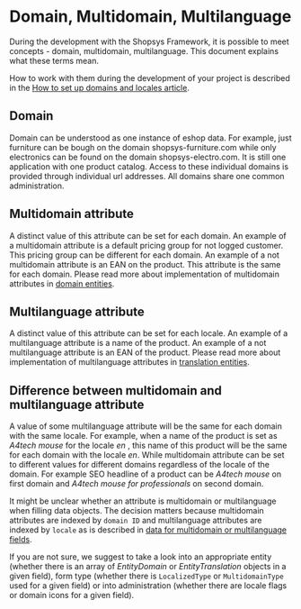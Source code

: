 # Domain, Multidomain, Multilanguage

During the development with the Shopsys Framework, it is possible to meet concepts - domain, multidomain, multilanguage.
This document explains what these terms mean.

How to work with them during the development of your project is described in the [How to set up domains and locales article](how-to-set-up-domains-and-locales.md).

## Domain
Domain can be understood as one instance of eshop data.
For example, just furniture can be bough on the domain shopsys-furniture.com while only electronics can be found on the domain shopsys-electro.com.
It is still one application with one product catalog.
Access to these individual domains is provided through individual url addresses.
All domains share one common administration.

## Multidomain attribute
A distinct value of this attribute can be set for each domain.
An example of a multidomain attribute is a default pricing group for not logged customer.
This pricing group can be different for each domain.
An example of a not multidomain attribute is an EAN on the product.
This attribute is the same for each domain.
Please read more about implementation of multidomain attributes in [domain entities](../model/entities.md#domain-entity).

## Multilanguage attribute
A distinct value of this attribute can be set for each locale.
An example of a multilanguage attribute is a name of the product.
An example of a not multilanguage attribute is an EAN of the product.
Please read more about implementation of multilanguage attributes in [translation entities](../model/entities.md#translation-entity).

## Difference between multidomain and multilanguage attribute
A value of some multilanguage attribute will be the same for each domain with the same locale.
For example, when a name of the product is set as *A4tech mouse* for the locale *en* , this name of this product will be the same for each domain with the locale *en*.
While multidomain attribute can be set to different values for different domains regardless of the locale of the domain.
For example SEO headline of a product can be *A4tech mouse* on first domain and *A4tech mouse for professionals* on second domain.

It might be unclear whether an attribute is multidomain or multilanguage when filling data objects.
The decision matters because multidomain attributes are indexed by `domain ID` and multilanguage attributes are indexed by `locale` as is described in [data for multidomain or multilanguage fields](../model/entities.md#data-for-multidomain-or-multilanguage-field).

If you are not sure, we suggest to take a look into an appropriate entity (whether there is an array of *EntityDomain* or *EntityTranslation* objects in a given field), form type (whether there is `LocalizedType` or `MultidomainType` used for a given field) or into administration (whether there are locale flags or domain icons for a given field).
